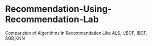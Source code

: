 # Recommendation-Using-Recommendation-Lab
Comparision of Algorithms in Recommendation Like ALS, UBCF, IBCF, SGD,KNN
